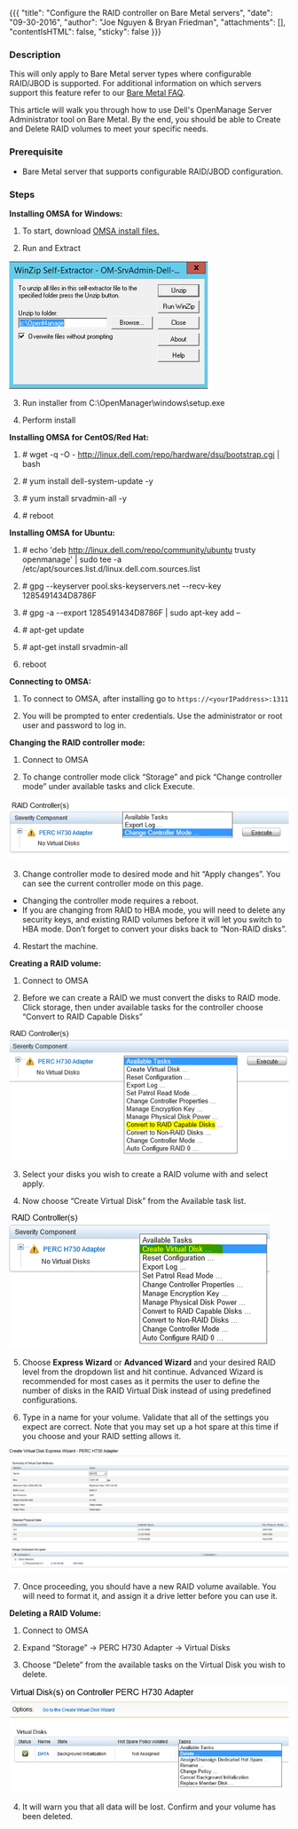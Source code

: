 
{{{
"title": "Configure the RAID controller on Bare Metal servers",
"date": "09-30-2016",
"author": "Joe Nguyen & Bryan Friedman",
"attachments": [],
"contentIsHTML": false,
"sticky": false
}}}


### Description

This will only apply to Bare Metal server types where configurable RAID/JBOD is supported. For additional information on which servers support this feature refer to our [Bare Metal FAQ](bare-metal-faq.md).

This article will walk you through how to use Dell's OpenManage Server Administrator tool on Bare Metal. By the end, you should be able to Create and Delete RAID volumes to meet your specific needs.

### Prerequisite

-   Bare Metal server that supports configurable RAID/JBOD configuration.

### Steps

**Installing OMSA for Windows:**

1.  To start, download [OMSA install files.](http://www.dell.com/support/contents/us/en/04/article/Product-Support/Self-support-Knowledgebase/enterprise-resource-center/SystemsManagement/OMSA)

2.  Run and Extract

  ![](../images/bare_metal_omsa_1.png)


3.  Run installer from C:\\OpenManager\\windows\\setup.exe

4.  Perform install

**Installing OMSA for CentOS/Red Hat:**

1.  \# wget -q -O - http://linux.dell.com/repo/hardware/dsu/bootstrap.cgi | bash

2.  \# yum install dell-system-update -y

3.  \# yum install srvadmin-all -y

4.  \# reboot

**Installing OMSA for Ubuntu:**

1.  \# echo 'deb http://linux.dell.com/repo/community/ubuntu trusty openmanage' | sudo tee -a /etc/apt/sources.list.d/linux.dell.com.sources.list

2.  \# gpg --keyserver pool.sks-keyservers.net --recv-key 1285491434D8786F

3.  \# gpg -a --export 1285491434D8786F | sudo apt-key add –

4.  \# apt-get update

5.  \# apt-get install srvadmin-all

6.  reboot

**Connecting to OMSA:**

1.  To connect to OMSA, after installing go to ```https://<yourIPaddress>:1311```

2.  You will be prompted to enter credentials. Use the administrator or root user and password to log in.

**Changing the RAID controller mode:**

1.  Connect to OMSA

2.  To change controller mode click “Storage” and pick “Change controller mode” under available tasks and click Execute.

  ![](../images/bare_metal_omsa_2.png)


3.  Change controller mode to desired mode and hit “Apply changes”. You can see the current controller mode on this page.

  * Changing the controller mode requires a reboot.
  * If you are changing from RAID to HBA mode, you will need to delete any security keys, and existing RAID volumes before it will let you switch to HBA mode. Don’t forget to convert your disks back to “Non-RAID disks”.

4.  Restart the machine.

**Creating a RAID volume:**

1.  Connect to OMSA

2.  Before we can create a RAID we must convert the disks to RAID mode. Click storage, then under available tasks for the controller choose “Convert to RAID Capable Disks”

  ![](../images/bare_metal_omsa_3.png)


3.  Select your disks you wish to create a RAID volume with and select apply.

4.  Now choose “Create Virtual Disk” from the Available task list.

  ![](../images/bare_metal_omsa_4.png)

5.  Choose **Express Wizard** or **Advanced Wizard** and your desired RAID level from the dropdown list and hit continue. Advanced Wizard is recommended for most cases as it permits the user to define the number of disks in the RAID Virtual Disk instead of using predefined configurations.

6.  Type in a name for your volume. Validate that all of the settings you expect are correct. Note that you may set up a hot spare at this time if you choose and your RAID setting allows it.

  ![](../images/bare_metal_omsa_5.png)

7.  Once proceeding, you should have a new RAID volume available. You will need to format it, and assign it a drive letter before you can use it.

**Deleting a RAID Volume:**

1.  Connect to OMSA

2.  Expand “Storage” -&gt; PERC H730 Adapter -&gt; Virtual Disks

3.  Choose “Delete” from the available tasks on the Virtual Disk you wish to delete.

  ![](../images/bare_metal_omsa_6.png)

4.  It will warn you that all data will be lost. Confirm and your volume has been deleted.
